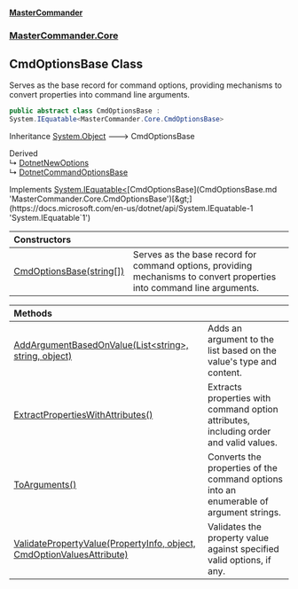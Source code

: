 #### [MasterCommander](MasterCommander.md 'MasterCommander')
### [MasterCommander.Core](MasterCommander.Core.md 'MasterCommander.Core')

## CmdOptionsBase Class

Serves as the base record for command options, providing mechanisms to convert properties into command line arguments.

```csharp
public abstract class CmdOptionsBase :
System.IEquatable<MasterCommander.Core.CmdOptionsBase>
```

Inheritance [System.Object](https://docs.microsoft.com/en-us/dotnet/api/System.Object 'System.Object') &#129106; CmdOptionsBase

Derived  
&#8627; [DotnetNewOptions](DotnetNewOptions.md 'MasterCommander.Commanders.Dotnet.CmdNew.Options.DotnetNewOptions')  
&#8627; [DotnetCommandOptionsBase](DotnetCommandOptionsBase.md 'MasterCommander.Commanders.Dotnet.DotnetCommandOptionsBase')

Implements [System.IEquatable&lt;](https://docs.microsoft.com/en-us/dotnet/api/System.IEquatable-1 'System.IEquatable`1')[CmdOptionsBase](CmdOptionsBase.md 'MasterCommander.Core.CmdOptionsBase')[&gt;](https://docs.microsoft.com/en-us/dotnet/api/System.IEquatable-1 'System.IEquatable`1')

| Constructors | |
| :--- | :--- |
| [CmdOptionsBase(string[])](CmdOptionsBase.CmdOptionsBase(string[]).md 'MasterCommander.Core.CmdOptionsBase.CmdOptionsBase(string[])') | Serves as the base record for command options, providing mechanisms to convert properties into command line arguments. |

| Methods | |
| :--- | :--- |
| [AddArgumentBasedOnValue(List&lt;string&gt;, string, object)](CmdOptionsBase.AddArgumentBasedOnValue(List_string_,string,object).md 'MasterCommander.Core.CmdOptionsBase.AddArgumentBasedOnValue(System.Collections.Generic.List<string>, string, object)') | Adds an argument to the list based on the value's type and content. |
| [ExtractPropertiesWithAttributes()](CmdOptionsBase.ExtractPropertiesWithAttributes().md 'MasterCommander.Core.CmdOptionsBase.ExtractPropertiesWithAttributes()') | Extracts properties with command option attributes, including order and valid values. |
| [ToArguments()](CmdOptionsBase.ToArguments().md 'MasterCommander.Core.CmdOptionsBase.ToArguments()') | Converts the properties of the command options into an enumerable of argument strings. |
| [ValidatePropertyValue(PropertyInfo, object, CmdOptionValuesAttribute)](CmdOptionsBase.ValidatePropertyValue(PropertyInfo,object,CmdOptionValuesAttribute).md 'MasterCommander.Core.CmdOptionsBase.ValidatePropertyValue(System.Reflection.PropertyInfo, object, MasterCommander.Core.CmdOptionValuesAttribute)') | Validates the property value against specified valid options, if any. |
